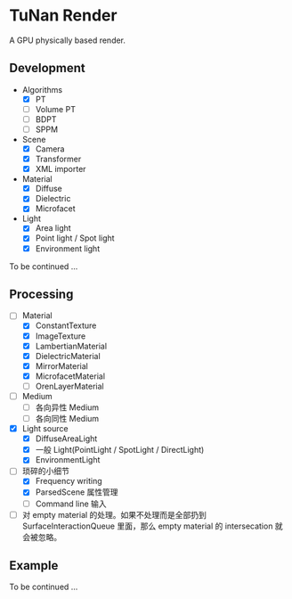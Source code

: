# TuNan Render

A GPU physically based render.

## Development

- Algorithms
    - [x] PT
    - [ ] Volume PT
    - [ ] BDPT
    - [ ] SPPM
    
- Scene
    - [x] Camera
    - [x] Transformer
    - [x] XML importer
    
- Material
    - [x] Diffuse
    - [x] Dielectric
    - [x] Microfacet
    
- Light
    - [x] Area light
    - [x] Point light / Spot light
    - [x] Environment light

To be continued ...

## Processing

- [ ] Material
    - [x] ConstantTexture
    - [x] ImageTexture
    - [x] LambertianMaterial
    - [x] DielectricMaterial
    - [x] MirrorMaterial
    - [x] MicrofacetMaterial
    - [ ] OrenLayerMaterial
    
- [ ] Medium
    - [ ] 各向异性 Medium
    - [ ] 各向同性 Medium

- [x] Light source
    - [x] DiffuseAreaLight
    - [x] 一般 Light(PointLight / SpotLight / DirectLight)
    - [x] EnvironmentLight
    
- [ ] 琐碎的小细节
    - [x] Frequency writing
    - [x] ParsedScene 属性管理
    - [ ] Command line 输入
    
- [ ] 对 empty material 的处理。如果不处理而是全部扔到 SurfaceInteractionQueue 里面，那么 empty material 的 intersecation 就会被忽略。

## Example
To be continued ...